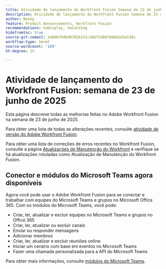```yaml
---
title: Atividade de lançamento do Workfront Fusion Semana de 23 de junho de 2025
description: Atividade de lançamento do Workfront Fusion Semana de 23 de junho de 2025
author: Becky
feature: Product Announcements, Workfront Fusion
recommendations: noDisplay, noCatalog
hidefromtoc: true
source-git-commit: 2e89b74dbd0702b152c366f5d08f8868165a538c
workflow-type: tm+mt
source-wordcount: '169'
ht-degree: 1%

---
```


# Atividade de lançamento do Workfront Fusion: semana de 23 de junho de 2025

Esta página descreve todas as melhorias feitas no Adobe Workfront Fusion na semana de 23 de junho de 2025.

Para obter uma lista de todas as alterações recentes, consulte [atividade de versão do Adobe Workfront Fusion](/help/workfront-fusion/fusion-product-releases/fusion-release-activity.md).

Para obter uma lista de correções de erros recentes no Workfront Fusion, consulte a página [Atualizações de Manutenção do Workfront](https://experienceleague.adobe.com/pt-br/docs/workfront-known-issues/releases/current-updates) e verifique se há atualizações rotuladas como Atualização de Manutenção do Workfront Fusion.

## Conector e módulos do Microsoft Teams agora disponíveis

Agora você pode usar o Adobe Workfront Fusion para se conectar e trabalhar com equipes do Microsoft Teams e grupos no Microsoft Office 365. Com os módulos do Microsoft Teams, você pode:

* Criar, ler, atualizar e excluir equipes no Microsoft Teams e grupos no Office 365
* Criar, ler, atualizar ou excluir canais
* Enviar ou responder mensagens
* Adicionar membros
* Criar, ler, atualizar e excluir reuniões online
* Iniciar um cenário com base em eventos no Microsoft Teams
* Fazer uma chamada personalizada para a API do Microsoft Teams

Para obter mais informações, consulte [módulos do Microsoft Teams](/help/workfront-fusion/references/apps-and-modules/third-party-connectors/microsoft-teams-modules.md).
